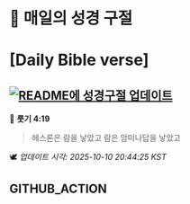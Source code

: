 # 🙏 매일의 성경 구절
# [Daily Bible verse]
## [![README에 성경구절 업데이트](https://github.com/DONGSUKA/first_test/actions/workflows/update-readme-bible.yml/badge.svg)](https://github.com/DONGSUKA/first_test/actions/workflows/update-readme-bible.yml)
<!-- START_BIBLE_VERSE -->
📖 **룻기 4:19**
> 헤스론은 람을 낳았고 람은 암미나답을 낳았고

🕊️ _업데이트 시각: 2025-10-10 20:44:25 KST_
  <!-- END_BIBLE_VERSE -->
## GITHUB_ACTION
